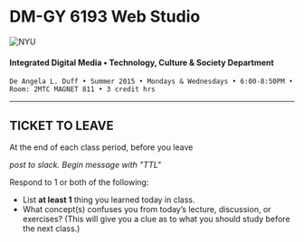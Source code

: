 # DM-GY 6193 Web Studio

![NYU](http://ws2.polishedsolid.com/de/nyu_soe_logo.png)
#### Integrated Digital Media • Technology, Culture & Society Department

    De Angela L. Duff • Summer 2015 • Mondays & Wednesdays • 6:00-8:50PM • Room: 2MTC MAGNET 811 • 3 credit hrs

---

## TICKET TO LEAVE

At the end of each class period, before you leave <p><i>post to slack. Begin message with "TTL"</i></p>

Respond to 1 or both of the following:
* List **at least 1** thing you learned today in class.
* What concept(s) confuses you from today’s lecture, discussion, or exercises? (This
will give you a clue as to what you should study before the next class.)










